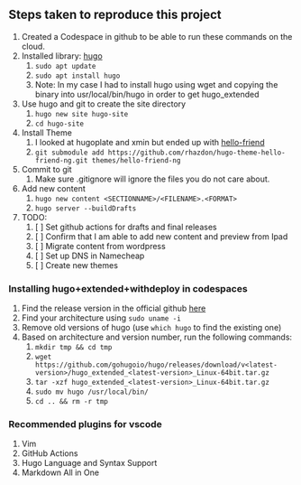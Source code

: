 ## Steps taken to reproduce this project

1. Created a Codespace in github to be able to run these commands on the cloud.
2. Installed library: [hugo](https://gohugo.io/installation/linux/)
   1. `sudo apt update`
   2. `sudo apt install hugo`
   3. Note: In my case I had to install hugo using wget and copying the binary into usr/local/bin/hugo in order to get hugo_extended
3. Use hugo and git to create the site directory
   1. `hugo new site hugo-site`
   2. `cd hugo-site`
4. Install Theme
   1. I looked at hugoplate and xmin but ended up with [hello-friend](https://themes.gohugo.io/themes/hugo-theme-hello-friend-ng/)
   2. `git submodule add https://github.com/rhazdon/hugo-theme-hello-friend-ng.git themes/hello-friend-ng`
6. Commit to git
   1. Make sure .gitignore will ignore the files you do not care about.
7. Add new content
   1. `hugo new content <SECTIONNAME>/<FILENAME>.<FORMAT>`
   2. `hugo server --buildDrafts`
8. TODO:
   1. [ ] Set github actions for drafts and final releases
   2. [ ] Confirm that I am able to add new content and preview from Ipad
   3. [ ] Migrate content from wordpress
   4. [ ] Set up DNS in Namecheap
   5. [ ] Create new themes

### Installing hugo+extended+withdeploy in codespaces
1. Find the release version in the official github [here](https://github.com/gohugoio/hugo/releases)
2. Find your architecture using `sudo uname -i`
3. Remove old versions of hugo (use `which hugo` to find the existing one)
4. Based on architecture and version number, run the following commands:
   1. `mkdir tmp && cd tmp`
   2. `wget https://github.com/gohugoio/hugo/releases/download/v<latest-version>/hugo_extended_<latest-version>_Linux-64bit.tar.gz`
   3. `tar -xzf hugo_extended_<latest-version>_Linux-64bit.tar.gz`
   4. `sudo mv hugo /usr/local/bin/`
   5. `cd .. && rm -r tmp`

### Recommended plugins for vscode
1. Vim
2. GitHub Actions
3. Hugo Language and Syntax Support
4. Markdown All in One